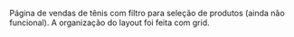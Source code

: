 Página de vendas de tênis com filtro para seleção de produtos (ainda não funcional). A organização do layout foi feita com grid. 
